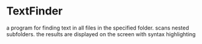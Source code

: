 # TextFinder

a program for finding text in all files in the specified folder.
scans nested subfolders.
the results are displayed on the screen with syntax highlighting
